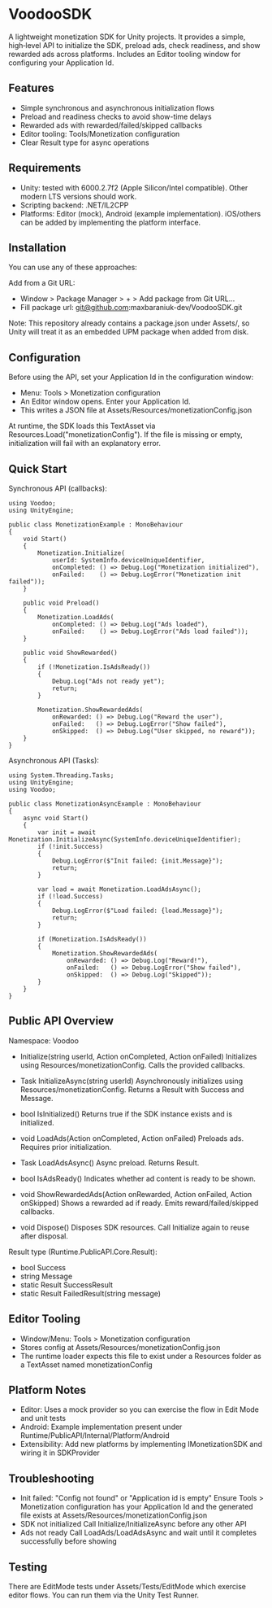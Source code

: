 # VoodooSDK

A lightweight monetization SDK for Unity projects. It provides a simple, high‑level API to initialize the SDK, preload ads, check readiness, and show rewarded ads across platforms. Includes an Editor tooling window for configuring your Application Id.

## Features
- Simple synchronous and asynchronous initialization flows
- Preload and readiness checks to avoid show-time delays
- Rewarded ads with rewarded/failed/skipped callbacks
- Editor tooling: Tools/Monetization configuration
- Clear Result type for async operations

## Requirements
- Unity: tested with 6000.2.7f2 (Apple Silicon/Intel compatible). Other modern LTS versions should work.
- Scripting backend: .NET/IL2CPP
- Platforms: Editor (mock), Android (example implementation). iOS/others can be added by implementing the platform interface.

## Installation
You can use any of these approaches:

Add from a Git URL:
- Window > Package Manager > + > Add package from Git URL…
- Fill package url: git@github.com:maxbaraniuk-dev/VoodooSDK.git

Note: This repository already contains a package.json under Assets/, so Unity will treat it as an embedded UPM package when added from disk.

## Configuration
Before using the API, set your Application Id in the configuration window:
- Menu: Tools > Monetization configuration
- An Editor window opens. Enter your Application Id.
- This writes a JSON file at Assets/Resources/monetizationConfig.json

At runtime, the SDK loads this TextAsset via Resources.Load("monetizationConfig"). If the file is missing or empty, initialization will fail with an explanatory error.

## Quick Start
Synchronous API (callbacks):

```
using Voodoo;
using UnityEngine;

public class MonetizationExample : MonoBehaviour
{
    void Start()
    {
        Monetization.Initialize(
            userId: SystemInfo.deviceUniqueIdentifier,
            onCompleted: () => Debug.Log("Monetization initialized"),
            onFailed:    () => Debug.LogError("Monetization init failed"));
    }

    public void Preload()
    {
        Monetization.LoadAds(
            onCompleted: () => Debug.Log("Ads loaded"),
            onFailed:    () => Debug.LogError("Ads load failed"));
    }

    public void ShowRewarded()
    {
        if (!Monetization.IsAdsReady())
        {
            Debug.Log("Ads not ready yet");
            return;
        }

        Monetization.ShowRewardedAds(
            onRewarded: () => Debug.Log("Reward the user"),
            onFailed:   () => Debug.LogError("Show failed"),
            onSkipped:  () => Debug.Log("User skipped, no reward"));
    }
}
```

Asynchronous API (Tasks):

```
using System.Threading.Tasks;
using UnityEngine;
using Voodoo;

public class MonetizationAsyncExample : MonoBehaviour
{
    async void Start()
    {
        var init = await Monetization.InitializeAsync(SystemInfo.deviceUniqueIdentifier);
        if (!init.Success)
        {
            Debug.LogError($"Init failed: {init.Message}");
            return;
        }

        var load = await Monetization.LoadAdsAsync();
        if (!load.Success)
        {
            Debug.LogError($"Load failed: {load.Message}");
            return;
        }

        if (Monetization.IsAdsReady())
        {
            Monetization.ShowRewardedAds(
                onRewarded: () => Debug.Log("Reward!"),
                onFailed:   () => Debug.LogError("Show failed"),
                onSkipped:  () => Debug.Log("Skipped"));
        }
    }
}
```

## Public API Overview
Namespace: Voodoo

- Initialize(string userId, Action onCompleted, Action onFailed)
  Initializes using Resources/monetizationConfig. Calls the provided callbacks.

- Task<Result> InitializeAsync(string userId)
  Asynchronously initializes using Resources/monetizationConfig. Returns a Result with Success and Message.

- bool IsInitialized()
  Returns true if the SDK instance exists and is initialized.

- void LoadAds(Action onCompleted, Action onFailed)
  Preloads ads. Requires prior initialization.

- Task<Result> LoadAdsAsync()
  Async preload. Returns Result.

- bool IsAdsReady()
  Indicates whether ad content is ready to be shown.

- void ShowRewardedAds(Action onRewarded, Action onFailed, Action onSkipped)
  Shows a rewarded ad if ready. Emits reward/failed/skipped callbacks.

- void Dispose()
  Disposes SDK resources. Call Initialize again to reuse after disposal.

Result type (Runtime.PublicAPI.Core.Result):
- bool Success
- string Message
- static Result SuccessResult
- static Result FailedResult(string message)

## Editor Tooling
- Window/Menu: Tools > Monetization configuration
- Stores config at Assets/Resources/monetizationConfig.json
- The runtime loader expects this file to exist under a Resources folder as a TextAsset named monetizationConfig

## Platform Notes
- Editor: Uses a mock provider so you can exercise the flow in Edit Mode and unit tests
- Android: Example implementation present under Runtime/PublicAPI/Internal/Platform/Android
- Extensibility: Add new platforms by implementing IMonetizationSDK and wiring it in SDKProvider

## Troubleshooting
- Init failed: "Config not found" or "Application id is empty"
  Ensure Tools > Monetization configuration has your Application Id and the generated file exists at Assets/Resources/monetizationConfig.json
- SDK not initialized
  Call Initialize/InitializeAsync before any other API
- Ads not ready
  Call LoadAds/LoadAdsAsync and wait until it completes successfully before showing

## Testing
There are EditMode tests under Assets/Tests/EditMode which exercise editor flows. You can run them via the Unity Test Runner.


